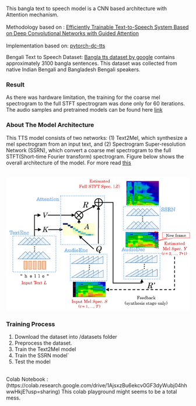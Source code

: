 
This bangla text to speech model is a CNN based architecture with Attention mechanism. <br><br> 
Methodology based on : [Efficiently Trainable Text-to-Speech System Based on Deep Convolutional Networks with Guided Attention](https://arxiv.org/abs/1710.08969)<br><br>
Implementation based on: [pytorch-dc-tts](https://github.com/tugstugi/pytorch-dc-tts)<br>

Bengali Text to Speech Dataset: [Bangla tts dataset by google](https://research.google/tools/datasets/bengali-tts/) 
 contains approximately 3100 bangla sentences. This dataset was collected from native Indian Bengali and Bangladesh Bengali
speakers.<br>

### Result
As there was hardware limitation, the training for the coarse mel spectrogram to the full STFT spectrogram was done only for 60 iterations. The audio samples and pretrained models can be found here [link](https://drive.google.com/drive/folders/1SVvGq1D5v6CJ9Uk0mEFSz--Y8eT3yoGK?usp=sharing)<br>

### About The Model Architecture
This TTS model consists of two networks: (1) Text2Mel, which synthesize a mel spectrogram from an input text, and (2) Spectrogram Super-resolution Network (SSRN), which convert a coarse mel spectrogram to the full STFT(Short-time Fourier transform) spectrogram. Figure below shows the overall architecture of the model. For more read [this](https://arxiv.org/abs/1710.08969)<br><br>

<p align = "center">
    <img src = "model.png">
</p>

### Training Process
1. Download the dataset into /datasets folder
2. Preprocess the dataset.
2. Train the Text2Mel model
3. Train the SSRN model`
4. Test the model
<br>
Colab Notebook : (https://colab.research.google.com/drive/1AjsxzBu6ekcv0GF3dyWubj04hhwwHkjE?usp=sharing) This colab playground might seems to be a total mess.

